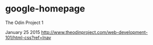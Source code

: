# google-homepage
The Odin Project 1

January 25 2015
http://www.theodinproject.com/web-development-101/html-css?ref=lnav

